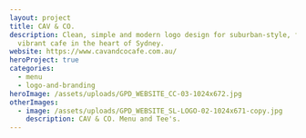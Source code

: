 ```yaml
---
layout: project
title: CAV & CO.
description: Clean, simple and modern logo design for suburban-style, funky and
  vibrant cafe in the heart of Sydney.
website: https://www.cavandcocafe.com.au/
heroProject: true
categories:
  - menu
  - logo-and-branding
heroImage: /assets/uploads/GPD_WEBSITE_CC-03-1024x672.jpg
otherImages:
  - image: /assets/uploads/GPD_WEBSITE_SL-LOGO-02-1024x671-copy.jpg
    description: CAV & CO. Menu and Tee's.
---
```


